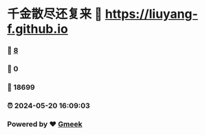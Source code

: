 # 千金散尽还复来 :link: https://liuyang-f.github.io 
### :page_facing_up: [8](https://liuyang-f.github.io/tag.html) 
### :speech_balloon: 0 
### :hibiscus: 18699 
### :alarm_clock: 2024-05-20 16:09:03 
### Powered by :heart: [Gmeek](https://github.com/Meekdai/Gmeek)
